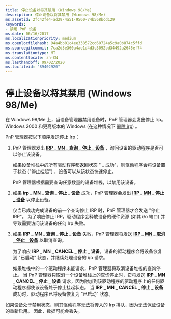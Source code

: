 ```yaml
---
title: 停止设备以将其禁用 (Windows 98/Me)
description: 停止设备以将其禁用 (Windows 98/Me)
ms.assetid: 2fc42fe4-ad29-4a51-9560-74b568bcd129
keywords:
- 禁用 PnP 设备
ms.date: 06/16/2017
ms.localizationpriority: medium
ms.openlocfilehash: 94a4bb01c4ee338572cd60724a5c9a0b874c5ffd
ms.sourcegitcommit: 7ca2d3e360a4ae1d4d3c3092bd34492a2645ef74
ms.translationtype: MT
ms.contentlocale: zh-CN
ms.lasthandoff: 09/02/2020
ms.locfileid: "89402920"
---
```

# <a name="stopping-a-device-to-disable-it-windows-98me"></a>停止设备以将其禁用 (Windows 98/Me)





在 Windows 98/Me 上，当设备管理器禁用设备时，PnP 管理器会发出停止 Irp。 Windows 2000 和更高版本的 Windows (在这种情况下 [删除 irp](understanding-when-remove-irps-are-issued.md)) 。

PnP 管理器按以下顺序发送停止 Irp：

1.  PnP 管理器发出 [**IRP \_ MN \_ 查询 \_ 停止 \_ 设备**](./irp-mn-query-stop-device.md) ，询问设备的驱动程序是否可以停止该设备。

    如果设备堆栈中的所有驱动程序都返回状态 " \_ 成功"，则驱动程序会将设备置于状态 ("停止挂起") ，设备可以从该状态快速停止。

    PnP 管理器根据需要查询任意数量的设备堆栈，以禁用该设备。

2.  如果 **irp \_ MN \_ 查询 \_ 停止 \_ 设备** 成功，PnP 管理器会发出 [**IRP \_ MN \_ 停止 \_ 设备**](./irp-mn-stop-device.md) 以停止设备。

    仅当已成功完成设备的前一个查询停止 IRP 时，PnP 管理器才会发送 "停止 IRP"。 为了响应停止 IRP，驱动程序会释放设备的硬件资源 (如其 i/o 端口) 并导致需要访问该设备的任何 Irp 失败。

3.  如果 **IRP \_ MN \_ 查询 \_ 停止 \_ 设备** 失败，PnP 管理器将发送 [**IRP \_ MN \_ 取消 \_ 停止 \_ 设备**](./irp-mn-cancel-stop-device.md) 以取消查询。

    为了响应 **IRP \_ MN \_ CANCEL \_ 停止 \_ 设备**，设备的驱动程序会将设备恢复到 "已启动" 状态，并继续处理设备的 i/o 请求。

    如果堆栈中的一个驱动程序未能请求，PnP 管理器将取消设备堆栈的查询停止。 当 PnP 管理器只取消一个设备堆栈上的查询停止时，它将发送 **IRP \_ MN \_ CANCEL \_ 停止 \_ 设备** 请求，因为附加到该驱动程序的驱动程序上的任何驱动程序都使该设备处于停止挂起状态。 当 **IRP \_ MN \_ CANCEL \_ 停止 \_ 设备** 成功时，驱动程序已将设备恢复为 "已启动" 状态。

如果设备处于禁用状态，则其驱动程序无法将传入的 Irp 排队，因为无法保证设备的重新启用。 因此，数据可能会丢失。

 

